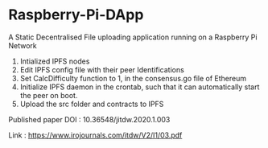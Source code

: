 # Raspberry-Pi-DApp
A Static Decentralised File uploading application running on a Raspberry Pi Network

1. Intialized IPFS nodes
2. Edit IPFS config file with their peer Identifications
3. Set CalcDifficulty function to 1, in the consensus.go file of Ethereum
4. Initialize IPFS daemon in the crontab, such that it can automatically start the peer on boot.
5. Upload the src folder and contracts to IPFS

Published paper DOI : 10.36548/jitdw.2020.1.003

Link : https://www.irojournals.com/itdw/V2/I1/03.pdf

